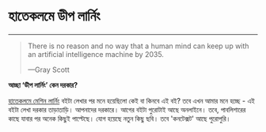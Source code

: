 # হাতেকলমে ডীপ লার্নিং

---

> There is no reason and no way that a human mind can keep up with an artificial intelligence machine by 2035.
>
> —Gray Scott



**আচ্ছা ‘ডীপ লার্নিং’ কেন দরকার?**

[হাতেকলমে মেশিন লার্নিং](https://www.rokomari.com/book/160337/) বইটা লেখার পর মনে হয়েছিলো কেই বা কিনবে এই বই? তবে এখন আমার মনে হচ্ছে - এই বইটা লেখা দরকার তাড়াতাড়ি। আপনাদের দরকারে। আগের বইটা পুরোটাই আছে অনলাইনে। তবে, পাবলিশারের কাছে যাবার পর অনেক কিছুই পাল্টেছে। যোগ হয়েছে নতুন কিছু ছবি। তবে 'কনটেক্সট' আছে পুরোপুরি। 



